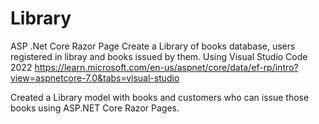 # Library
 ASP .Net Core Razor Page
 Create a Library of books database, users registered in libray and books issued by them.
 Using Visual Studio Code 2022
 https://learn.microsoft.com/en-us/aspnet/core/data/ef-rp/intro?view=aspnetcore-7.0&tabs=visual-studio

 Created a Library model with books and customers who can issue those books using ASP.NET Core Razor Pages.
